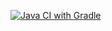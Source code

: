 [![Java CI with Gradle](https://github.com/Buslich/DZ4_Auto/actions/workflows/gradle.yml/badge.svg)](https://github.com/Buslich/DZ4_Auto/actions/workflows/gradle.yml)
